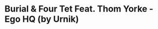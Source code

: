 <!--
id: 39524927075
link: http://tumblr.atmos.org/post/39524927075/burial-four-tet-feat-thom-yorke-ego-hq-by
slug: burial-four-tet-feat-thom-yorke-ego-hq-by
date: Wed Jan 02 2013 17:55:22 GMT-0800 (PST)
publish: 2013-01-02
tags: 
title: Burial &amp; Four Tet Feat. Thom Yorke - Ego HQ (by Urnik)
-->


Burial &amp; Four Tet Feat. Thom Yorke - Ego HQ (by Urnik)
==========================================================



